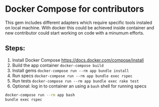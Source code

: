 # Docker Compose for contributors

This gem includes different adapters which require specific tools instaled
on local machine. With docker this could be achieved inside container and
new contributor could start working on code with a minumum efforts.

## Steps:

1. Install Docker Compose https://docs.docker.com/compose/install
1. Build the app container `docker-compose build`
1. Install gems `docker-compose run --rm app bundle install`
1. Run specs `docker-compose run --rm app bundle exec rspec`
1. Run tests `docker-compose run --rm app bundle exec rake test`
1. Optional: log in to container an using a `bash` shell for running specs
```sh
docker-compose run --rm app bash
bundle exec rspec
```

